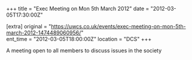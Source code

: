 +++
title = "Exec Meeting on Mon 5th March 2012"
date = "2012-03-05T17:30:00Z"

[extra]
original = "https://uwcs.co.uk/events/exec-meeting-on-mon-5th-march-2012-1474489060956/"    
ent_time = "2012-03-05T18:00:00Z"
location = "DCS"
+++

A meeting open to all members to discuss issues in the society


